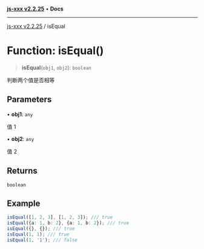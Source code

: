 [**js-xxx v2.2.25**](../README.md) • **Docs**

***

[js-xxx v2.2.25](../README.md) / isEqual

# Function: isEqual()

> **isEqual**(`obj1`, `obj2`): `boolean`

判断两个值是否相等

## Parameters

• **obj1**: `any`

值 1

• **obj2**: `any`

值 2

## Returns

`boolean`

## Example

```ts
isEqual([1, 2, 3], [1, 2, 3]); /// true
isEqual({a: 1, b: 2}, {a: 1, b: 2}); /// true
isEqual({}, {}); /// true
isEqual(1, 1); /// true
isEqual(1, '1'); /// false
```
